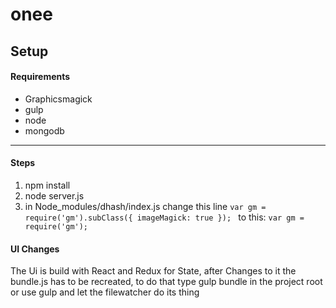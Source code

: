 # onee #

## Setup ##
#### Requirements ####
- Graphicsmagick
- gulp
- node
- mongodb

---
#### Steps ####
1. npm install
2. node server.js
3. in Node_modules/dhash/index.js
change this line
``var gm = require('gm').subClass({
                   	imageMagick: true
                   });
                   ``
to this:
``var gm = require('gm');``

#### UI Changes ####
The Ui is build with React and Redux for State,
after Changes to it the bundle.js has to be recreated,
to do that type gulp bundle in the project root or use gulp and let the filewatcher do its thing
